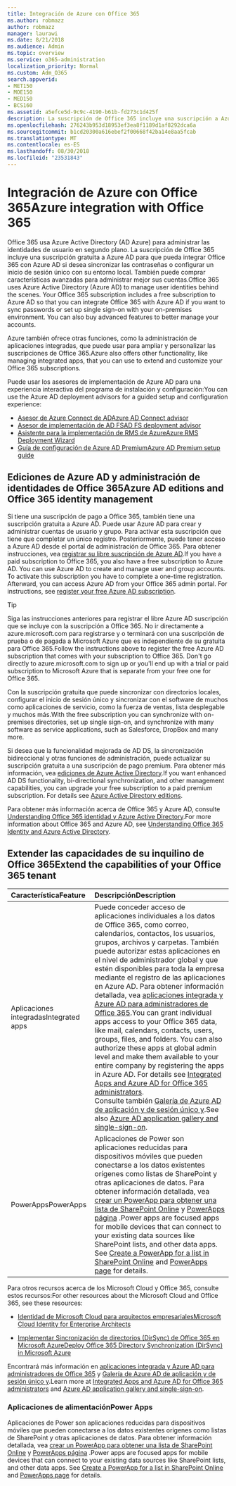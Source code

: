```yaml
---
title: Integración de Azure con Office 365
ms.author: robmazz
author: robmazz
manager: laurawi
ms.date: 8/21/2018
ms.audience: Admin
ms.topic: overview
ms.service: o365-administration
localization_priority: Normal
ms.custom: Adm_O365
search.appverid:
- MET150
- MOE150
- MED150
- BCS160
ms.assetid: a5efce5d-9c9c-4190-b61b-fd273c1d425f
description: La suscripción de Office 365 incluye una suscripción a Azure AD. Integrar Office 365 con Azure AD si desea que la sincronización de contraseñas o el inicio de sesión único con su entorno local.
ms.openlocfilehash: 276243b953d18953ef3ea8f1189d1af8292dca6a
ms.sourcegitcommit: b1cd20300a616ebef2f00668f42ba14e8aa5fcab
ms.translationtype: MT
ms.contentlocale: es-ES
ms.lasthandoff: 08/30/2018
ms.locfileid: "23531843"
---
```

# <a name="azure-integration-with-office-365"></a><span data-ttu-id="d1a0f-104">Integración de Azure con Office 365</span><span class="sxs-lookup"><span data-stu-id="d1a0f-104">Azure integration with Office 365</span></span>

<span data-ttu-id="d1a0f-p102">Office 365 usa Azure Active Directory (AD Azure) para administrar las identidades de usuario en segundo plano. La suscripción de Office 365 incluye una suscripción gratuita a Azure AD para que pueda integrar Office 365 con Azure AD si desea sincronizar las contraseñas o configurar un inicio de sesión único con su entorno local. También puede comprar características avanzadas para administrar mejor sus cuentas.</span><span class="sxs-lookup"><span data-stu-id="d1a0f-p102">Office 365 uses Azure Active Directory (Azure AD) to manage user identities behind the scenes. Your Office 365 subscription includes a free subscription to Azure AD so that you can integrate Office 365 with Azure AD if you want to sync passwords or set up single sign-on with your on-premises environment. You can also buy advanced features to better manage your accounts.</span></span>
  
<span data-ttu-id="d1a0f-108">Azure también ofrece otras funciones, como la administración de aplicaciones integradas, que puede usar para ampliar y personalizar las suscripciones de Office 365.</span><span class="sxs-lookup"><span data-stu-id="d1a0f-108">Azure also offers other functionality, like managing integrated apps, that you can use to extend and customize your Office 365 subscriptions.</span></span>
  
<span data-ttu-id="d1a0f-109">Puede usar los asesores de implementación de Azure AD para una experiencia interactiva del programa de instalación y configuración:</span><span class="sxs-lookup"><span data-stu-id="d1a0f-109">You can use the Azure AD deployment advisors for a guided setup and configuration experience:</span></span>
 - [<span data-ttu-id="d1a0f-110">Asesor de Azure Connect de AD</span><span class="sxs-lookup"><span data-stu-id="d1a0f-110">Azure AD Connect advisor</span></span>](https://aka.ms/aadconnectpwsync)
 - [<span data-ttu-id="d1a0f-111">Asesor de implementación de AD FS</span><span class="sxs-lookup"><span data-stu-id="d1a0f-111">AD FS deployment advisor</span></span>](https://aka.ms/adfsguidance)
 - [<span data-ttu-id="d1a0f-112">Asistente para la implementación de RMS de Azure</span><span class="sxs-lookup"><span data-stu-id="d1a0f-112">Azure RMS Deployment Wizard</span></span>](https://aka.ms/azuremsguidance)
 - [<span data-ttu-id="d1a0f-113">Guía de configuración de Azure AD Premium</span><span class="sxs-lookup"><span data-stu-id="d1a0f-113">Azure AD Premium setup guide</span></span>](https://aka.ms/aadpguidance)
  
## <a name="azure-ad-editions-and-office-365-identity-management"></a><span data-ttu-id="d1a0f-114">Ediciones de Azure AD y administración de identidades de Office 365</span><span class="sxs-lookup"><span data-stu-id="d1a0f-114">Azure AD editions and Office 365 identity management</span></span>

<span data-ttu-id="d1a0f-p103">Si tiene una suscripción de pago a Office 365, también tiene una suscripción gratuita a Azure AD. Puede usar Azure AD para crear y administrar cuentas de usuario y grupo. Para activar esta suscripción que tiene que completar un único registro. Posteriormente, puede tener acceso a Azure AD desde el portal de administración de Office 365. Para obtener instrucciones, vea [registrar su libre suscripción de Azure AD](https://go.microsoft.com/fwlink/p/?LinkId=617127).</span><span class="sxs-lookup"><span data-stu-id="d1a0f-p103">If you have a paid subscription to Office 365, you also have a free subscription to Azure AD. You can use Azure AD to create and manage user and group accounts. To activate this subscription you have to complete a one-time registration. Afterward, you can access Azure AD from your Office 365 admin portal. For instructions, see [register your free Azure AD subscription](https://go.microsoft.com/fwlink/p/?LinkId=617127).</span></span> 
  
> [!TIP]
> <span data-ttu-id="d1a0f-p104">Siga las instrucciones anteriores para registrar el libre Azure AD suscripción que se incluye con la suscripción a Office 365. No ir directamente a azure.microsoft.com para registrarse y o terminará con una suscripción de prueba o de pagada a Microsoft Azure que es independiente de su gratuita para Office 365.</span><span class="sxs-lookup"><span data-stu-id="d1a0f-p104">Follow the instructions above to register the free Azure AD subscription that comes with your subscription to Office 365. Don't go directly to azure.microsoft.com to sign up or you'll end up with a trial or paid subscription to Microsoft Azure that is separate from your free one for Office 365.</span></span> 
  
<span data-ttu-id="d1a0f-122">Con la suscripción gratuita que puede sincronizar con directorios locales, configurar el inicio de sesión único y sincronizar con el software de muchos como aplicaciones de servicio, como la fuerza de ventas, lista desplegable y muchos más.</span><span class="sxs-lookup"><span data-stu-id="d1a0f-122">With the free subscription you can synchronize with on-premises directories, set up single sign-on, and synchronize with many software as service applications, such as Salesforce, DropBox and many more.</span></span>
  
<span data-ttu-id="d1a0f-p105">Si desea que la funcionalidad mejorada de AD DS, la sincronización bidireccional y otras funciones de administración, puede actualizar su suscripción gratuita a una suscripción de pago premium. Para obtener más información, vea [ediciones de Azure Active Directory](https://docs.microsoft.com/azure/active-directory/fundamentals/active-directory-whatis).</span><span class="sxs-lookup"><span data-stu-id="d1a0f-p105">If you want enhanced AD DS functionality, bi-directional synchronization, and other management capabilities, you can upgrade your free subscription to a paid premium subscription. For details see [Azure Active Directory editions](https://docs.microsoft.com/azure/active-directory/fundamentals/active-directory-whatis).</span></span>
  
<span data-ttu-id="d1a0f-125">Para obtener más información acerca de Office 365 y Azure AD, consulte [Understanding Office 365 identidad y Azure Active Directory](https://support.office.com/article/06a189e7-5ec6-4af2-94bf-a22ea225a7a9).</span><span class="sxs-lookup"><span data-stu-id="d1a0f-125">For more information about Office 365 and Azure AD, see [Understanding Office 365 Identity and Azure Active Directory](https://support.office.com/article/06a189e7-5ec6-4af2-94bf-a22ea225a7a9).</span></span>
  
## <a name="extend-the-capabilities-of-your-office-365-tenant"></a><span data-ttu-id="d1a0f-126">Extender las capacidades de su inquilino de Office 365</span><span class="sxs-lookup"><span data-stu-id="d1a0f-126">Extend the capabilities of your Office 365 tenant</span></span>

|<span data-ttu-id="d1a0f-127">**Característica**</span><span class="sxs-lookup"><span data-stu-id="d1a0f-127">**Feature**</span></span>|<span data-ttu-id="d1a0f-128">**Descripción**</span><span class="sxs-lookup"><span data-stu-id="d1a0f-128">**Description**</span></span>|
|:-----|:-----|
|<span data-ttu-id="d1a0f-129">Aplicaciones integradas</span><span class="sxs-lookup"><span data-stu-id="d1a0f-129">Integrated apps</span></span>  <br/> |<span data-ttu-id="d1a0f-p106">Puede conceder acceso de aplicaciones individuales a los datos de Office 365, como correo, calendarios, contactos, los usuarios, grupos, archivos y carpetas. También puede autorizar estas aplicaciones en el nivel de administrador global y que estén disponibles para toda la empresa mediante el registro de las aplicaciones en Azure AD. Para obtener información detallada, vea [aplicaciones integrada y Azure AD para administradores de Office 365](https://support.office.com/article/cb2250e3-451e-416f-bf4e-363549652c2a).</span><span class="sxs-lookup"><span data-stu-id="d1a0f-p106">You can grant individual apps access to your Office 365 data, like mail, calendars, contacts, users, groups, files, and folders. You can also authorize these apps at global admin level and make them available to your entire company by registering the apps in Azure AD. For details see [Integrated Apps and Azure AD for Office 365 administrators](https://support.office.com/article/cb2250e3-451e-416f-bf4e-363549652c2a).  </span></span><br/> <span data-ttu-id="d1a0f-133">Consulte también [Galería de Azure AD de aplicación y de sesión único y](https://go.microsoft.com/fwlink/p/?LinkId=698604).</span><span class="sxs-lookup"><span data-stu-id="d1a0f-133">See also [Azure AD application gallery and single-sign-on](https://go.microsoft.com/fwlink/p/?LinkId=698604).</span></span>  <br/> |
|<span data-ttu-id="d1a0f-134">PowerApps</span><span class="sxs-lookup"><span data-stu-id="d1a0f-134">PowerApps</span></span>  <br/> | <span data-ttu-id="d1a0f-p107">Aplicaciones de Power son aplicaciones reducidas para dispositivos móviles que pueden conectarse a los datos existentes orígenes como listas de SharePoint y otras aplicaciones de datos. Para obtener información detallada, vea [crear un PowerApp para obtener una lista de SharePoint Online](https://support.office.com/article/9338b2d2-67ac-4b81-8e67-97da27e5e9ab) y [PowerApps página](https://powerapps.microsoft.com/) .</span><span class="sxs-lookup"><span data-stu-id="d1a0f-p107">Power apps are focused apps for mobile devices that can connect to your existing data sources like SharePoint lists, and other data apps. See [Create a PowerApp for a list in SharePoint Online](https://support.office.com/article/9338b2d2-67ac-4b81-8e67-97da27e5e9ab) and [PowerApps page](https://powerapps.microsoft.com/) for details.  </span></span><br/> |
   
<span data-ttu-id="d1a0f-137">Para otros recursos acerca de los Microsoft Cloud y Office 365, consulte estos recursos:</span><span class="sxs-lookup"><span data-stu-id="d1a0f-137">For other resources about the Microsoft Cloud and Office 365, see these resources:</span></span>
  
- [<span data-ttu-id="d1a0f-138">Identidad de Microsoft Cloud para arquitectos empresariales</span><span class="sxs-lookup"><span data-stu-id="d1a0f-138">Microsoft Cloud Identity for Enterprise Architects</span></span>](https://go.microsoft.com/fwlink/p/?LinkId=828642)
    
- [<span data-ttu-id="d1a0f-139">Implementar Sincronización de directorios (DirSync) de Office 365 en Microsoft Azure</span><span class="sxs-lookup"><span data-stu-id="d1a0f-139">Deploy Office 365 Directory Synchronization (DirSync) in Microsoft Azure</span></span>](https://go.microsoft.com/fwlink/p/?LinkId=517887)
    

<span data-ttu-id="d1a0f-140">Encontrará más información en [aplicaciones integrada y Azure AD para administradores de Office 365](integrated-apps-and-azure-ads.md) y [Galería de Azure AD de aplicación y de sesión único y](https://docs.microsoft.com/azure/active-directory/manage-apps/what-is-single-sign-on).</span><span class="sxs-lookup"><span data-stu-id="d1a0f-140">Learn more at [Integrated Apps and Azure AD for Office 365 administrators](integrated-apps-and-azure-ads.md) and [Azure AD application gallery and single-sign-on](https://docs.microsoft.com/azure/active-directory/manage-apps/what-is-single-sign-on).</span></span>

### <a name="power-apps"></a><span data-ttu-id="d1a0f-141">Aplicaciones de alimentación</span><span class="sxs-lookup"><span data-stu-id="d1a0f-141">Power Apps</span></span>
<span data-ttu-id="d1a0f-p108">Aplicaciones de Power son aplicaciones reducidas para dispositivos móviles que pueden conectarse a los datos existentes orígenes como listas de SharePoint y otras aplicaciones de datos. Para obtener información detallada, vea [crear un PowerApp para obtener una lista de SharePoint Online](https://support.office.com/article/9338b2d2-67ac-4b81-8e67-97da27e5e9ab) y [PowerApps página](https://powerapps.microsoft.com/) .</span><span class="sxs-lookup"><span data-stu-id="d1a0f-p108">Power apps are focused apps for mobile devices that can connect to your existing data sources like SharePoint lists, and other data apps. See [Create a PowerApp for a list in SharePoint Online](https://support.office.com/article/9338b2d2-67ac-4b81-8e67-97da27e5e9ab) and [PowerApps page](https://powerapps.microsoft.com/) for details.</span></span>